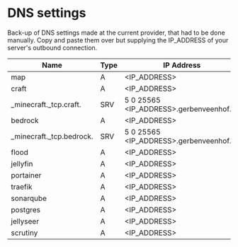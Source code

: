 # DNS settings

Back-up of DNS settings made at the current provider, that had to be done manually.
Copy and paste them over but supplying the IP_ADDRESS of your server's outbound connection.

| Name                       | Type | IP Address                               |
| -------------------------- | ---- | ---------------------------------------- |
| map                        | A    | <IP_ADDRESS>                             |
| craft                      | A    | <IP_ADDRESS>                             |
| \_minecraft.\_tcp.craft.   | SRV  | 5 0 25565 <IP_ADDRESS>.gerbenveenhof.nl. |
| bedrock                    | A    | <IP_ADDRESS>                             |
| \_minecraft.\_tcp.bedrock. | SRV  | 5 0 25565 <IP_ADDRESS>.gerbenveenhof.nl. |
| flood                      | A    | <IP_ADDRESS>                             |
| jellyfin                   | A    | <IP_ADDRESS>                             |
| portainer                  | A    | <IP_ADDRESS>                             |
| traefik                    | A    | <IP_ADDRESS>                             |
| sonarqube                  | A    | <IP_ADDRESS>                             |
| postgres                   | A    | <IP_ADDRESS>                             |
| jellyseer                  | A    | <IP_ADDRESS>                             |
| scrutiny                   | A    | <IP_ADDRESS>                             |
